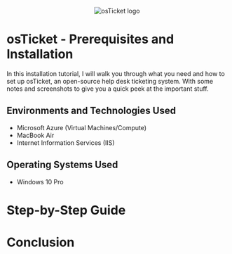 <p align="center">
<img src="https://i.imgur.com/Clzj7Xs.png" alt="osTicket logo"/>
</p>

<h1>osTicket - Prerequisites and Installation</h1>
<p>In this installation tutorial, I will walk you through what you need and how to set up osTicket, an open-source help desk ticketing system. With some notes and screenshots to give you a quick peek at the important stuff.</p>

<h2>Environments and Technologies Used</h2>

- Microsoft Azure (Virtual Machines/Compute)
- MacBook Air
- Internet Information Services (IIS)

<h2>Operating Systems Used </h2>

- Windows 10 Pro

<h1>Step-by-Step Guide</h1>

<h1>Conclusion</h1>

